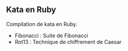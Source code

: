## Kata en Ruby

Compilation de kata en Ruby.

- Fibonacci : Suite de Fibonacci
- Rot13 : Technique de chiffrement de Caesar
